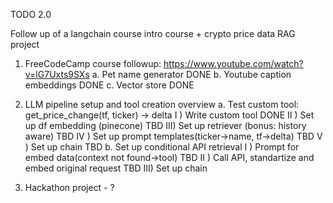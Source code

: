 TODO 2.0

Follow up of a langchain course intro course + crypto price data RAG project

1) FreeCodeCamp course followup:  https://www.youtube.com/watch?v=lG7Uxts9SXs
 a. Pet name generator                                  DONE
 b. Youtube caption embeddings                          DONE
 c. Vector store                                        DONE

2) LLM pipeline setup and tool creation overview
 a. Test custom tool: get_price_change(tf, ticker) -> delta 
  I  ) Write custom tool                                DONE
  II ) Set up df embedding (pinecone)                   TBD
  III) Set up retriever (bonus: history aware)          TBD
  IV ) Set up prompt templates(ticker->name, tf->delta) TBD
  V  ) Set up chain                                     TBD
 b. Set up conditional API retrieval
  I  ) Prompt for embed data(context not found->tool)   TBD
  II ) Call API, standartize and embed original request TBD
  III) Set up chain

3) Hackathon project - ?
